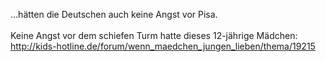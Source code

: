 <html><body><p>...hätten die Deutschen auch keine Angst vor Pisa.<br>
<br>
Keine Angst vor dem schiefen Turm hatte dieses 12-jährige Mädchen:<br>
<a href="http://kids-hotline.de/forum/wenn_maedchen_jungen_lieben/thema/19215">http://kids-hotline.de/forum/wenn_maedchen_jungen_lieben/thema/19215</a></p></body></html>